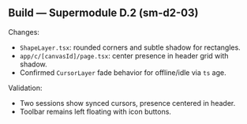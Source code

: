 ## Build — Supermodule D.2 (sm-d2-03)

Changes:
- `ShapeLayer.tsx`: rounded corners and subtle shadow for rectangles.
- `app/c/[canvasId]/page.tsx`: center presence in header grid with shadow.
- Confirmed `CursorLayer` fade behavior for offline/idle via `ts` age.

Validation:
- Two sessions show synced cursors, presence centered in header.
- Toolbar remains left floating with icon buttons.


